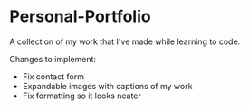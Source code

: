 # Personal-Portfolio
A collection of my work that I've made while learning to code.

Changes to implement:
* Fix contact form
* Expandable images with captions of my work
* Fix formatting so it looks neater
